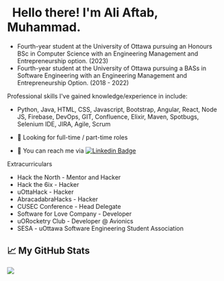 <!-- Text -->


# <img src="https://raw.githubusercontent.com/MartinHeinz/MartinHeinz/master/wave.gif" width="5px"> Hello there! I'm Ali Aftab, Muhammad.

- Fourth-year student at the University of Ottawa pursuing an Honours BSc in Computer Science with an Engineering Management and Entrepreneurship option. (2023)
- Fourth-year student at the University of Ottawa pursuing a BASs in Software Engineering with an Engineering Management and Entrepreneurship Option. (2018 - 2022)

Professional skills I've gained knowledge/experience in include:
- Python, Java, HTML, CSS, Javascript, Bootstrap, Angular, React, Node JS, Firebase, DevOps, GIT, Confluence, Elixir, Maven, Spotbugs, Selenium IDE, JIRA, Agile, Scrum 

- 🙋 Looking for full-time / part-time roles
- 💬 You can reach me via [![Linkedin Badge](https://img.shields.io/badge/-Ali-blue?style=flat-square&logo=Linkedin&logoColor=white&link=https://www.linkedin.com/in/ali-aftab-muhammad/)](https://www.linkedin.com/in/ali-aftab-muhammad/)

Extracurriculars
- Hack the North - Mentor and Hacker 
- Hack the 6ix - Hacker 
- uOttaHack - Hacker
- AbracadabraHacks - Hacker 
- CUSEC Conference - Head Delegate
- Software for Love Company - Developer
- uORocketry Club - Developer @ Avionics
- SESA - uOttawa Software Engineering Student Association

## &#x1f4c8; My GitHub Stats

<img align="center" src="https://github-readme-stats.sigma-five.vercel.app/api/?username=Renfrew100&theme=dark&hide=stars"/>
<br/>

